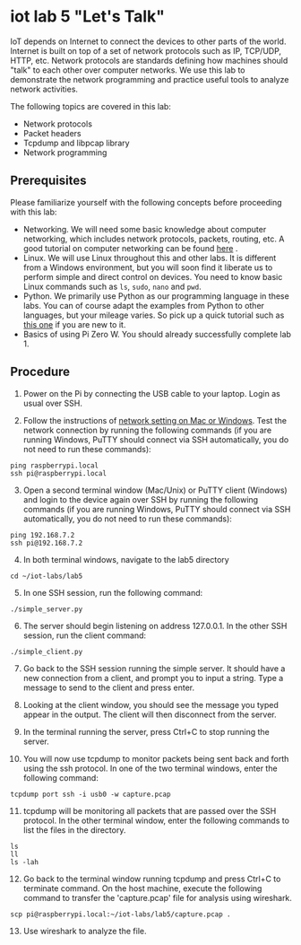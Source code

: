 # iot lab 5 "Let's Talk"

IoT depends on Internet to connect the devices to other parts of the world. Internet is built on top of a set of network protocols such as IP, TCP/UDP, HTTP, etc. Network protocols are standards defining how machines should "talk" to each other over computer networks. We use this lab to demonstrate the network programming and practice useful tools to analyze network activities.         

The following topics are covered in this lab:
* Network protocols
* Packet headers
* Tcpdump and libpcap library
* Network programming

## Prerequisites

Please familiarize yourself with the following concepts before proceeding with this lab:
* Networking. We will need some basic knowledge about computer networking, which includes network protocols, packets, routing, etc. A good tutorial on computer networking can be found [here](http://www.steves-internet-guide.com/basic-networking-course/) .
* Linux. We will use Linux throughout this and other labs. It is different from a Windows environment, but you will soon find it liberate us to perform simple and direct control on devices. You need to know basic Linux commands such as ```ls```, ```sudo```, ```nano``` and ```pwd```.
* Python. We primarily use Python as our programming language in these labs. You can of course adapt the examples from Python to other languages, but your mileage varies. So pick up a quick tutorial such as [this one](https://www.learnpython.org) if you are new to it.
* Basics of using Pi Zero W. You should already successfully complete lab 1.

## Procedure

1. Power on the Pi by connecting the USB cable to your laptop. Login as usual over SSH.

2. Follow the instructions of [network setting on Mac or Windows](https://learn.adafruit.com/turning-your-raspberry-pi-zero-into-a-usb-gadget/ethernet-gadget). Test the network connection by running the following commands (if you are running Windows, PuTTY should connect via SSH automatically, you do not need to run these commands): 
```
ping raspberrypi.local 
ssh pi@raspberrypi.local
```

3. Open a second terminal window (Mac/Unix) or PuTTY client (Windows) and login to the device again over SSH by running the following commands (if you are running Windows, PuTTY should connect via SSH automatically, you do not need to run these commands):
```
ping 192.168.7.2
ssh pi@192.168.7.2
```

4. In both terminal windows, navigate to the lab5 directory
```
cd ~/iot-labs/lab5
```

5. In one SSH session, run the following command:
```
./simple_server.py
```

6. The server should begin listening on address 127.0.0.1. In the other SSH session, run the client command:
```
./simple_client.py
```

7. Go back to the SSH session running the simple server. It should have a new connection from a client, and prompt you to input a string. Type a message to send to the client and press enter.

8. Looking at the client window, you should see the message you typed appear in the output. The client will then disconnect from the server.

9. In the terminal running the server, press Ctrl+C to stop running the server.

10. You will now use tcpdump to monitor packets being sent back and forth using the ssh protocol. In one of the two terminal windows, enter the following command:
```
tcpdump port ssh -i usb0 -w capture.pcap
```

11. tcpdump will be monitoring all packets that are passed over the SSH protocol. In the other terminal window, enter the following commands to list the files in the directory.
```
ls
ll
ls -lah
```

12. Go back to the terminal window running tcpdump and press Ctrl+C to terminate command. On the host machine, execute the following command to transfer the 'capture.pcap' file for analysis using wireshark.
```
scp pi@raspberrypi.local:~/iot-labs/lab5/capture.pcap .
```

13. Use wireshark to analyze the file.
